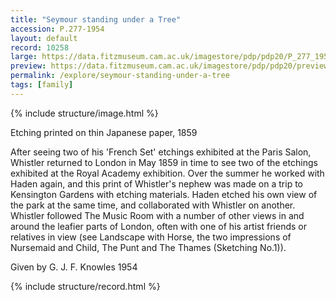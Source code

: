 ```yaml
---
title: "Seymour standing under a Tree"
accession: P.277-1954
layout: default
record: 10258
large: https://data.fitzmuseum.cam.ac.uk/imagestore/pdp/pdp20/P_277_1954.jpg
preview: https://data.fitzmuseum.cam.ac.uk/imagestore/pdp/pdp20/preview_P_277_1954.jpg
permalink: /explore/seymour-standing-under-a-tree
tags: [family]
---
```

{% include structure/image.html %}

Etching printed on thin Japanese paper, 1859

After seeing two of his 'French Set' etchings exhibited at the Paris Salon, Whistler returned to London in May 1859 in time to see two of the etchings exhibited at the Royal Academy exhibition. Over the summer he worked with Haden again, and this print of Whistler's nephew was made on a trip to Kensington Gardens with etching materials. Haden etched his own view of the park at the same time, and collaborated with Whistler on another. Whistler followed The Music Room with a number of other views in and around the leafier parts of London, often with one of his artist friends or relatives in view (see Landscape with Horse, the two impressions of Nursemaid and Child, The Punt and The Thames (Sketching No.1)).

Given by G. J. F. Knowles 1954

{% include structure/record.html %}
